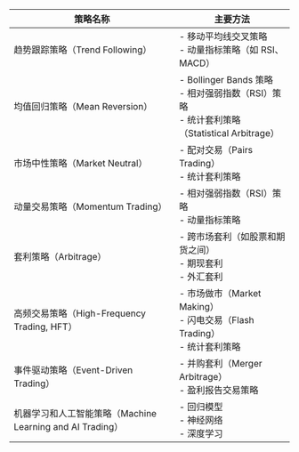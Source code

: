 | 策略名称               | 主要方法                                                                                     |
|----------------------|-------------------------------------------------------------------------------------------|
| 趋势跟踪策略（Trend Following） | - 移动平均线交叉策略<br>- 动量指标策略（如 RSI、MACD）                                                    |
| 均值回归策略（Mean Reversion）  | - Bollinger Bands 策略<br>- 相对强弱指数（RSI）策略<br>- 统计套利策略（Statistical Arbitrage）                 |
| 市场中性策略（Market Neutral）  | - 配对交易（Pairs Trading）<br>- 统计套利策略                                                                 |
| 动量交易策略（Momentum Trading） | - 相对强弱指数（RSI）策略<br>- 动量指标策略                                                                |
| 套利策略（Arbitrage）         | - 跨市场套利（如股票和期货之间）<br>- 期现套利<br>- 外汇套利                                                |
| 高频交易策略（High-Frequency Trading, HFT） | - 市场做市（Market Making）<br>- 闪电交易（Flash Trading）<br>- 统计套利策略                                  |
| 事件驱动策略（Event-Driven Trading） | - 并购套利（Merger Arbitrage）<br>- 盈利报告交易策略                                                        |
| 机器学习和人工智能策略（Machine Learning and AI Trading） | - 回归模型<br>- 神经网络<br>- 深度学习                                                             |
